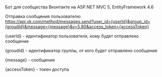 Бот для сообщества Вконтакте на ASP.NET MVC 5, EntityFramework 4.6

Отправка сообщения пользователю
https://api.vk.com/method/messages.send?user_id={userId}&group_id={groudId}&message={message}&v=5.80&access_token={accessToken}

{userId} - идентификатор пользователя, кому будет отправлено сообщение

{groudId} - идентификатор группы, от кого будет отправлено сообщение

{message} - сообщение

{accessToken} - токен доступа
